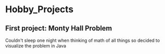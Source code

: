 # Hobby_Projects

## First project: Monty Hall Problem
 Couldn't sleep one night when thinking of math of all things so decided to visualize the problem in Java
